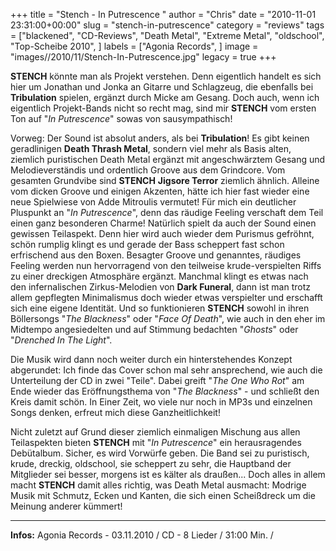 +++
title = "Stench - In Putrescence "
author = "Chris"
date = "2010-11-01 23:31:00+00:00"
slug = "stench-in-putrescence"
category = "reviews"
tags = ["blackened", "CD-Reviews", "Death Metal", "Extreme Metal", "oldschool", "Top-Scheibe 2010", ]
labels = ["Agonia Records", ]
image = "images//2010/11/Stench-In-Putrescence.jpg"
legacy = true
+++

**STENCH** könnte man als Projekt verstehen. Denn eigentlich handelt es sich hier um Jonathan und Jonka an Gitarre und Schlagzeug, die ebenfalls bei **Tribulation** spielen, ergänzt durch Micke am Gesang. Doch auch, wenn ich eigentlich Projekt-Bands nicht so recht mag, sind mir **STENCH** vom ersten Ton auf "_In Putrescence_" sowas von sausympathisch!

Vorweg: Der Sound ist absolut anders, als bei **Tribulation**! Es gibt keinen geradlinigen **Death Thrash Metal**, sondern viel mehr als Basis alten, ziemlich puristischen Death Metal ergänzt mit angeschwärztem Gesang und Melodieverständis und ordentlich Groove aus dem Grindcore. Vom gesamten Grundvibe sind **STENCH** **Jigsore Terror** ziemlich ähnlich. Alleine vom dicken Groove und einigen Akzenten, hätte ich hier fast wieder eine neue Spielwiese von Adde Mitroulis vermutet! Für mich ein deutlicher Pluspunkt an "_In Putrescence_", denn das räudige Feeling verschaft dem Teil einen ganz besonderen Charme! Natürlich spielt da auch der Sound einen gewissen Teilaspekt. Denn hier wird auch wieder dem Purismus gefröhnt, schön rumplig klingt es und gerade der Bass scheppert fast schon erfrischend aus den Boxen.
Besagter Groove und genanntes, räudiges Feeling werden nun hervorragend von den teilweise krude-verspielten Riffs zu einer dreckigen Atmosphäre ergänzt. Manchmal klingt es etwas nach den infernalischen Zirkus-Melodien von **Dark Funeral**, dann ist man trotz allem gepflegten Minimalismus doch wieder etwas verspielter und erschafft sich eine eigene Identität. Und so funktionieren **STENCH** sowohl in ihren Böllersongs "_The Blackness_" oder "_Face Of Death_", wie auch in den eher im Midtempo angesiedelten und auf Stimmung bedachten "_Ghosts_" oder "_Drenched In The Light_".

Die Musik wird dann noch weiter durch ein hinterstehendes Konzept abgerundet: Ich finde das Cover schon mal sehr ansprechend, wie auch die Unterteilung der CD in zwei "Teile". Dabei greift "_The One Who Rot_" am Ende wieder das Eröffnungsthema von "_The Blackness_" - und schließt den Kreis damit schön. In Einer Zeit, wo viele nur noch in MP3s und einzelnen Songs denken, erfreut mich diese Ganzheitlichkeit!

Nicht zuletzt auf Grund dieser ziemlich einmaligen Mischung aus allen Teilaspekten bieten **STENCH** mit "_In Putrescence_" ein herausragendes Debütalbum. Sicher, es wird Vorwürfe geben. Die Band sei zu puristisch, krude, dreckig, oldschool, sie scheppert zu sehr, die Hauptband der Mitglieder sei besser, morgens ist es kälter als draußen... Doch alles in allem macht **STENCH** damit alles richtig, was Death Metal ausmacht: Modrige Musik mit Schmutz, Ecken und Kanten, die sich einen Scheißdreck um die Meinung anderer kümmert!





---
**Infos:**
Agonia Records - 03.11.2010 / 
CD - 8 Lieder / 31:00 Min. / 
